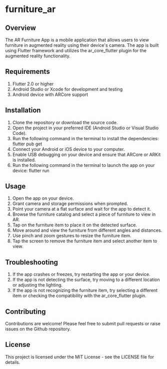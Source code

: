 # furniture_ar

## Overview

The AR Furniture App is a mobile application that allows users to view furniture in augmented reality using their device's camera. The app is built using Flutter framework and utilizes the ar_core_flutter plugin for the augmented reality functionality.

## Requirements

1. Flutter 2.0 or higher
2. Android Studio or Xcode for development and testing
3. Android device with ARCore support

## Installation

1. Clone the repository or download the source code.
2. Open the project in your preferred IDE (Android Studio or Visual Studio Code).
3. Run the following command in the terminal to install the dependencies: flutter pub get
4. Connect your Android or iOS device to your computer.
5. Enable USB debugging on your device and ensure that ARCore or ARKit is installed.
6. Run the following command in the terminal to launch the app on your device: flutter run

## Usage

1. Open the app on your device.
2. Grant camera and storage permissions when prompted.
3. Point your camera at a flat surface and wait for the app to detect it.
4. Browse the furniture catalog and select a piece of furniture to view in AR.
5. Tap on the furniture item to place it on the detected surface.
6. Move around and view the furniture from different angles and distances.
7. Use pinch and zoom gestures to resize the furniture item.
8. Tap the screen to remove the furniture item and select another item to view.

## Troubleshooting

1. If the app crashes or freezes, try restarting the app or your device.
2. If the app is not detecting the surface, try moving to a different location or adjusting the lighting.
3. If the app is not recognizing the furniture item, try selecting a different item or checking the compatibility with the ar_core_flutter plugin.

## Contributing

Contributions are welcome! Please feel free to submit pull requests or raise issues on the Github repository.

## License

This project is licensed under the MIT License - see the LICENSE file for details.


